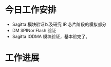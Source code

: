 


# 今日工作安排
- Sagitta 模块验证以及研究 IR 芯片阶段的模拟部分
- DM SPINor Flash 验证
- Sagitta IODMA 模块验证，基本验完了。


# 工作进展




